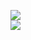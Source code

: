 [![](https://img.shields.io/badge/Made%20With-Github%20Spray-lightgrey.svg?style=for-the-badge&logo=github)](https://github.com/Annihil/github-spray#21983)  
[![](https://i.imgur.com/2DrTn0Z.gif)](https://github.com/Annihil/github-spray)